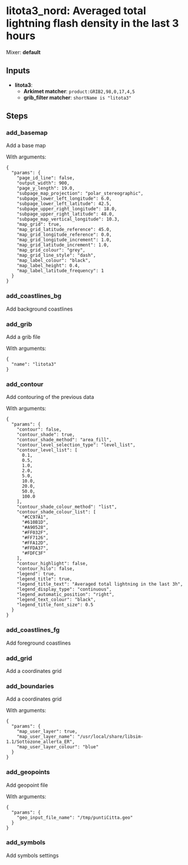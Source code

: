 # litota3_nord: Averaged total lightning flash density in the last 3 hours

Mixer: **default**

## Inputs

* **litota3**:
    * **Arkimet matcher**: `product:GRIB2,98,0,17,4,5`
    * **grib_filter matcher**: `shortName is "litota3"`

## Steps

### add_basemap

Add a base map

With arguments:
```
{
  "params": {
    "page_id_line": false,
    "output_width": 900,
    "page_y_length": 19.0,
    "subpage_map_projection": "polar_stereographic",
    "subpage_lower_left_longitude": 6.0,
    "subpage_lower_left_latitude": 42.5,
    "subpage_upper_right_longitude": 18.0,
    "subpage_upper_right_latitude": 48.0,
    "subpage_map_vertical_longitude": 10.3,
    "map_grid": true,
    "map_grid_latitude_reference": 45.0,
    "map_grid_longitude_reference": 0.0,
    "map_grid_longitude_increment": 1.0,
    "map_grid_latitude_increment": 1.0,
    "map_grid_colour": "grey",
    "map_grid_line_style": "dash",
    "map_label_colour": "black",
    "map_label_height": 0.4,
    "map_label_latitude_frequency": 1
  }
}
```

### add_coastlines_bg

Add background coastlines


### add_grib

Add a grib file

With arguments:
```
{
  "name": "litota3"
}
```

### add_contour

Add contouring of the previous data

With arguments:
```
{
  "params": {
    "contour": false,
    "contour_shade": true,
    "contour_shade_method": "area_fill",
    "contour_level_selection_type": "level_list",
    "contour_level_list": [
      0.1,
      0.5,
      1.0,
      2.0,
      5.0,
      10.0,
      20.0,
      50.0,
      100.0
    ],
    "contour_shade_colour_method": "list",
    "contour_shade_colour_list": [
      "#CC97A1",
      "#610B1D",
      "#A90528",
      "#FF032F",
      "#FF7126",
      "#FFA12D",
      "#FFDA37",
      "#FDFC3F"
    ],
    "contour_highlight": false,
    "contour_hilo": false,
    "legend": true,
    "legend_title": true,
    "legend_title_text": "Averaged total lightning in the last 3h",
    "legend_display_type": "continuous",
    "legend_automatic_position": "right",
    "legend_text_colour": "black",
    "legend_title_font_size": 0.5
  }
}
```

### add_coastlines_fg

Add foreground coastlines


### add_grid

Add a coordinates grid


### add_boundaries

Add a coordinates grid

With arguments:
```
{
  "params": {
    "map_user_layer": true,
    "map_user_layer_name": "/usr/local/share/libsim-1.1/Sottozone_allerta_ER",
    "map_user_layer_colour": "blue"
  }
}
```

### add_geopoints

Add geopoint file

With arguments:
```
{
  "params": {
    "geo_input_file_name": "/tmp/puntiCitta.geo"
  }
}
```

### add_symbols

Add symbols settings



